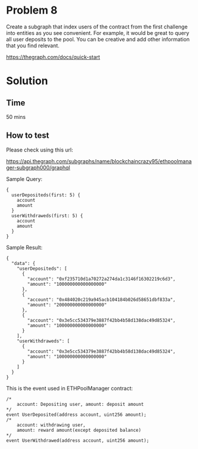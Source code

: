 # Problem 8

Create a subgraph that index users of the contract from the first challenge into entities as you see convenient. For example, it would be great to query all user deposits to the pool. You can be creative and add other information that you find relevant.

https://thegraph.com/docs/quick-start

# Solution
## Time
50 mins

## How to test

Please check using this url:

https://api.thegraph.com/subgraphs/name/blockchaincrazy95/ethpoolmanager-subgraph000/graphql

Sample Query:

```
{
  userDepositeds(first: 5) {
    account
    amount
  }
  userWithdraweds(first: 5) {
    account
    amount
  }
}
```
Sample Result:
```
{
  "data": {
    "userDepositeds": [
      {
        "account": "0xf235710d1a70272a274da1c3146f16302219c6d3",
        "amount": "100000000000000000"
      },
      {
        "account": "0x484020c219a945acb104184b026d58651dbf833a",
        "amount": "200000000000000000"
      },
      {
        "account": "0x3e5cc534379e3887f42bb4b58d138dac49d85324",
        "amount": "100000000000000000"
      }
    ],
    "userWithdraweds": [
      {
        "account": "0x3e5cc534379e3887f42bb4b58d138dac49d85324",
        "amount": "100000000000000000"
      }
    ]
  }
}
```

This is the event used in ETHPoolManager contract:
```
/*
    account: Depositing user, amount: deposit amount
*/
event UserDeposited(address account, uint256 amount);
/* 
    account: withdrawing user,
    amount: reward amount(except deposited balance)
*/
event UserWithdrawed(address account, uint256 amount);
```
